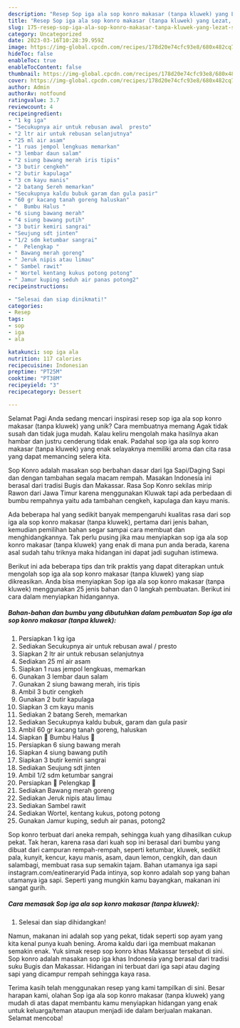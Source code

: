 ```yaml
---
description: "Resep Sop iga ala sop konro makasar (tanpa kluwek) yang Lezat, Sempurna"
title: "Resep Sop iga ala sop konro makasar (tanpa kluwek) yang Lezat, Sempurna"
slug: 175-resep-sop-iga-ala-sop-konro-makasar-tanpa-kluwek-yang-lezat-sempurna
category: Uncategorized
date: 2023-03-16T10:28:39.959Z
image: https://img-global.cpcdn.com/recipes/178d20e74cfc93e8/680x482cq70/sop-iga-ala-sop-konro-makasar-tanpa-kluwek-foto-resep-utama.jpg
hideToc: false
enableToc: true
enableTocContent: false
thumbnail: https://img-global.cpcdn.com/recipes/178d20e74cfc93e8/680x482cq70/sop-iga-ala-sop-konro-makasar-tanpa-kluwek-foto-resep-utama.jpg
cover: https://img-global.cpcdn.com/recipes/178d20e74cfc93e8/680x482cq70/sop-iga-ala-sop-konro-makasar-tanpa-kluwek-foto-resep-utama.jpg
author: Admin
authorAv: notfound
ratingvalue: 3.7
reviewcount: 4
recipeingredient:
- "1 kg iga"
- "Secukupnya air untuk rebusan awal  presto"
- "2 ltr air untuk rebusan selanjutnya"
- "25 ml air asam"
- "1 ruas jempol lengkuas memarkan"
- "3 lembar daun salam"
- "2 siung bawang merah iris tipis"
- "3 butir cengkeh"
- "2 butir kapulaga"
- "3 cm kayu manis"
- "2 batang Sereh memarkan"
- "Secukupnya kaldu bubuk garam dan gula pasir"
- "60 gr kacang tanah goreng haluskan"
- "  Bumbu Halus "
- "6 siung bawang merah"
- "4 siung bawang putih"
- "3 butir kemiri sangrai"
- "Seujung sdt jinten"
- "1/2 sdm ketumbar sangrai"
- "  Pelengkap "
- " Bawang merah goreng"
- " Jeruk nipis atau limau"
- " Sambel rawit"
- " Wortel kentang kukus potong potong"
- " Jamur kuping seduh air panas potong2"
recipeinstructions:

- "Selesai dan siap dinikmati!"
categories:
- Resep
tags:
- sop
- iga
- ala

katakunci: sop iga ala 
nutrition: 117 calories
recipecuisine: Indonesian
preptime: "PT25M"
cooktime: "PT38M"
recipeyield: "3"
recipecategory: Dessert

---
```



Selamat Pagi Anda sedang mencari inspirasi resep sop iga ala sop konro makasar (tanpa kluwek) yang unik? Cara membuatnya memang Agak tidak susah dan tidak juga mudah. Kalau keliru mengolah maka hasilnya akan hambar dan justru cenderung tidak enak. Padahal sop iga ala sop konro makasar (tanpa kluwek) yang enak selayaknya memiliki aroma dan cita rasa yang dapat memancing selera kita.


Sop Konro adalah masakan sop berbahan dasar dari Iga Sapi/Daging Sapi dan dengan tambahan segala macam rempah. Masakan Indonesia ini berasal dari tradisi Bugis dan Makassar. Rasa Sop Konro sekilas mirip Rawon dari Jawa Timur karena menggunakan Kluwak tapi ada perbedaan di bumbu rempahnya yaitu ada tambahan cengkeh, kapulaga dan kayu manis.

Ada beberapa hal yang sedikit banyak mempengaruhi kualitas rasa dari sop iga ala sop konro makasar (tanpa kluwek), pertama dari jenis bahan, kemudian pemilihan bahan segar sampai cara membuat dan menghidangkannya. Tak perlu pusing jika mau menyiapkan sop iga ala sop konro makasar (tanpa kluwek) yang enak di mana pun anda berada, karena asal sudah tahu triknya maka hidangan ini dapat jadi suguhan istimewa.


Berikut ini ada beberapa tips dan trik praktis yang dapat diterapkan untuk mengolah sop iga ala sop konro makasar (tanpa kluwek) yang siap dikreasikan. Anda bisa menyiapkan Sop iga ala sop konro makasar (tanpa kluwek) menggunakan 25 jenis bahan dan 0 langkah pembuatan. Berikut ini cara dalam menyiapkan hidangannya.

<!--inarticleads1-->

##### Bahan-bahan dan bumbu yang dibutuhkan dalam pembuatan Sop iga ala sop konro makasar (tanpa kluwek):

1. Persiapkan 1 kg iga
1. Sediakan Secukupnya air untuk rebusan awal / presto
1. Siapkan 2 ltr air untuk rebusan selanjutnya
1. Sediakan 25 ml air asam
1. Siapkan 1 ruas jempol lengkuas, memarkan
1. Gunakan 3 lembar daun salam
1. Gunakan 2 siung bawang merah, iris tipis
1. Ambil 3 butir cengkeh
1. Gunakan 2 butir kapulaga
1. Siapkan 3 cm kayu manis
1. Sediakan 2 batang Sereh, memarkan
1. Sediakan Secukupnya kaldu bubuk, garam dan gula pasir
1. Ambil 60 gr kacang tanah goreng, haluskan
1. Siapkan  🍒 Bumbu Halus 🍒
1. Persiapkan 6 siung bawang merah
1. Siapkan 4 siung bawang putih
1. Siapkan 3 butir kemiri sangrai
1. Sediakan Seujung sdt jinten
1. Ambil 1/2 sdm ketumbar sangrai
1. Persiapkan  🍒 Pelengkap 🍒
1. Sediakan  Bawang merah goreng
1. Sediakan  Jeruk nipis atau limau
1. Sediakan  Sambel rawit
1. Sediakan  Wortel, kentang kukus, potong potong
1. Gunakan  Jamur kuping, seduh air panas, potong2


Sop konro terbuat dari aneka rempah, sehingga kuah yang dihasilkan cukup pekat. Tak heran, karena rasa dari kuah sop ini berasal dari bumbu yang dibuat dari campuran rempah-rempah, seperti ketumbar, kluwek, sedikit pala, kunyit, kencur, kayu manis, asam, daun lemon, cengkih, dan daun salambagi, membuat rasa sup semakin tajam. Bahan utamanya iga sapi instagram.com/eatineraryid Pada intinya, sop konro adalah sop yang bahan utamanya iga sapi. Seperti yang mungkin kamu bayangkan, makanan ini sangat gurih. 

<!--inarticleads2-->

##### Cara memasak Sop iga ala sop konro makasar (tanpa kluwek):


1. Selesai dan siap dihidangkan!

Namun, makanan ini adalah sop yang pekat, tidak seperti sop ayam yang kita kenal punya kuah bening. Aroma kaldu dari iga membuat makanan semakin enak. Yuk simak resep sop konro khas Makassar tersebut di sini. Sop konro adalah masakan sop iga khas Indonesia yang berasal dari tradisi suku Bugis dan Makassar. Hidangan ini terbuat dari iga sapi atau daging sapi yang dicampur rempah sehingga kaya rasa. 

Terima kasih telah menggunakan resep yang kami tampilkan di sini. Besar harapan kami, olahan Sop iga ala sop konro makasar (tanpa kluwek) yang mudah di atas dapat membantu kamu menyiapkan hidangan yang enak untuk keluarga/teman ataupun menjadi ide dalam berjualan makanan. Selamat mencoba!
